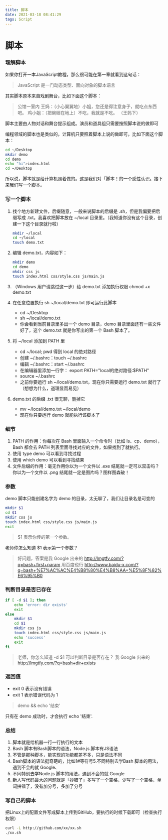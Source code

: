 ```yaml
---
title: 脚本
date: 2021-03-18 08:41:29
tags: Script
---
```

# 脚本

### 理解脚本

如果你打开一本JavaScript教程，那么很可能在第一章就看到这句话：

> JavaScript 是一门动态类型、面向对象的脚本语言

其实脚本原本来自戏剧舞台，比如下面这个脚本：

> 公馆一室内
> 王妈：（小心翼翼地）小姐，您还是得注意身子，就吃点东西吧。
> 鸡小姐：（把碗砸在地上）不吃，我就是不吃。
> （王妈下）

脚本主要由人物对话和舞台提示组成。演员和道具组只需要按照脚本说的做即可

编程领域的脚本也是类似的，计算机只要照着脚本上说的做即可，比如下面这个脚本：

```bash
cd ~/Desktop
mkdir demo
cd demo
echo "hi">index.html
cd ~/Desktop
```

所以说，脚本就是给计算机照着做的。这是我们对「脚本！的一个感性认识。接下来我们写一个脚本。

### 写一个脚本

1. 找个地方新建文件，后缀随意，一般来说脚本的后缀是 .sh，但是我偏要把后缀写成 .txt。我喜欢把脚本放在 ~/local 目录里。（我知道你没有这个目录，创建一下这个目录就行啦）

   ```bash
   mkdir ~/local
   cd ~/local
   touch demo.txt
   ```

2.	编辑 demo.txt，内容如下：
   
    ```bash
    mkdir demo
    cd demo
    mkdir css js
    touch index.html css/style.css js/main.js
    ```
    
3. （Windows 用户请跳过这一步）给 demo.txt 添加执行权限 chmod +x demo.txt
4. 在任意位置执行 sh ~/local/demo.txt 即可运行此脚本
   - cd ~/Desktop
   - sh ~/local/demo.txt
   - 你会看到当前目录里多出一个 demo 目录，demo 目录里面还有一些文件
     好了，这个 demo.txt 就是你写出的第一个 Bash 脚本了。
5. 将 ~/local 添加到 PATH 里
   - cd ~/local; pwd 得到 local 的绝对路径
   - 创建 ~/.bashrc：touch ~/.bashrc
   - 编辑 ~/.bashrc：start ~/.bashrc
   - 在编辑器里添加一行字： export PATH="local的绝对路径:$PATH"
   - source ~/.bashrc
   - 之前你要运行 sh ~/local/demo.txt，现在你只需要运行 demo.txt 就行了（想想为什么，道理显而易见）
6. demo.txt 的后缀 .txt 很无聊，删掉它
   - mv ~/local/demo.txt ~/local/demo
   - 现在你只要运行 demo 就能执行该脚本了

### 细节

1.	PATH 的作用：你每次在 Bash 里面输入一个命令时（比如 ls、cp、demo），Bash 都会去 PATH 列表里面寻找对应的文件，如果找到了就执行。
2.	使用 type demo 可以看到寻找过程
3.	使用 which demo 可以看到寻找结果
4.	文件后缀的作用：毫无作用你以为一个文件以 .exe 结尾就一定可以双击吗？你以为一个文件以 .png 结尾就一定是图片吗？图样图森破！

### 参数

demo 脚本只能创建名字为 demo 的目录，太无聊了，我们让目录名是可变的

```bash
mkdir $1
cd $1
mkdir css js
touch index.html css/style.css js/main.js
exit
```

> $1 表示你传的第一个参数。

老师你怎么知道 $1 表示第一个参数？

> 好问题，答案是我 Google 出来的 http://lmgtfy.com/?q=bash+first+param
> 用百度也行 http://www.baidu-x.com/?q=bash+%E7%AC%AC%E4%B8%80%E4%B8%AA+%E5%8F%82%E6%95%B0

### 判断目录是否已存在

```bash
if [ -d $1 ]; then
	echo 'error: dir exists'
	exit
else
    mkdir $1
    cd $1
    mkdir css js
    touch index.html css/style.css js/main.js
    echo 'success'
	exit
fi
```

> 老师，你怎么知道 -d $1 可以判断目录是否存在？
> 我 Google 出来的 http://lmgtfy.com/?q=bash+dir+exists

### 返回值

- exit 0 表示没有错误
- exit 1 表示错误代码为 1

> demo && echo '结束'

只有在 demo 成功时，才会执行 echo '结束'.

### 总结

1. 脚本就是给机器一行一行执行的文本
2. Bash 脚本有Bash脚本的语法，Node.js 脚本有JS语法
3. 不管是那种脚本，能实现的功能都差不多，只是语法不同
4. Bash脚本的语法挺奇葩的，比如$1$#等符号5.不同特别去学Bash 脚本的用法，遇到不会的就 Google、
5. 不同特别去学Node.js 脚本的用法，遇到不会的就 Google
6. 新人写代码最大的问题就是「抄错了」多写了一个空格，少写了一个空格，单词拼错了，没有加分号，多加了分号

### 写自己的脚本

把Linux上的配置文件写成脚本上传到GitHub，要执行的时候下载即可（检查执行权限）

```bash
curl -L http://github.com/xx/xx.sh
./xx.sh
```